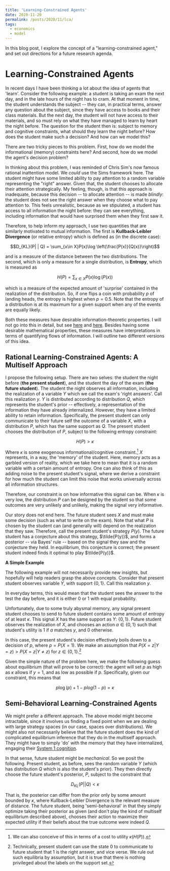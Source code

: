 ```yaml
---
title: 'Learning-Constrained Agents'
date: 2020-11-20
permalink: /posts/2020/11/lca/
tags:
  - economics
  - model
---
```


In this blog post, I explore the concept of a "learning-constrained agent," and set out directions for a future research agenda.

Learning-Constrained Agents
======

In recent days I have been thinking a lot about the idea of agents that 'learn'. Consider the following example: a student is taking an exam the next day, and in the late hours of the night has to cram. At that moment in time, the student understands the subject -- they can, in practical terms, answer any question about the subject, since they have access to books and their class materials. But the next day, the student will not have access to their materials, and so must rely on what they have managed to learn by heart the night before. The question for the student then is: subject to memory and cognitive constraints, what should they learn the night before? How does the student make such a decision? And how can we model this? 

There are two tricky pieces to this problem. First, how do we model the informational (memory) constraints here? And second, how do we model the agent's decision problem? 

In thinking about this problem, I was reminded of Chris Sim's now famous rational inattention model. We *could* use the Sims framework here. The student might have some limited ability to pay attention to a random variable representing the "right" answer. Given that, the student chooses to allocate their attention strategically. My feeling, though, is that this approach is inadequate, because this decision -- to allocate attention -- is made *blindly*: the student does not see the right answer when they choose what to pay attention to. This feels unrealistic, because as we stipulated, a student has access to all information the night before: they can see everything, including information that would have surprised them when they first saw it.

Therefore, to help inform my approach, I use two quantities that are similarly motivated to mutual information. The first is **Kullback-Leibler Divergence** (or relative entropy) which is defined as (in the discrete case):

$$D_{KL}(P| | Q) = \sum_{x\in X}P(x)\log \left(\frac{P(x)}{Q(x)}\right)$$

and is a measure of the distance between the two distributions. The second, which is only a measure for a single distribution, is **Entropy**, which is measured as

$$H(P) = \sum_{x\in X}P(x)\log \left(P(x)\right)$$

which is a measure of the expected amount of 'surprise' contained in the realization of the distribution. So, if one flips a coin with probability $p$ of landing heads, the entropy is highest when $p=0.5$. Note that the entropy of a distribution is at its maximum for a given support when any of the events are equally likely.

Both these measures have desirable information-theoretic properties. I will not go into this in detail, but see [here](https://en.wikipedia.org/wiki/Entropy_(information_theory)) and [here](https://en.wikipedia.org/wiki/Relative_entropy). Besides having some desirable mathematical properties, these measures have interpretations in terms of quantifying flows of information. I will outline two different versions of this idea.

Rational Learning-Constrained Agents: A Multiself Approach 
---------------------------

I propose the following setup. There are two selves: the student the night before (**the present student**), and the student the day of the exam (**the future student**). The student the night observes all information, including the realization of a variable $Y$ which we call the exam's 'right answers'. Call this realization $y$. $Y$ is distributed according to distribution $Q$, which represents the student's prior -- effectively, a representation of the information they have already internalized. However, they have a limited ability to retain information. Specifically, the present student can only communicate to their future self the outcome of a variable $X$, with a distribution $P$, which has the same support as $Q$. The present student chooses the distribution of $P$, subject to the following entropy constraint:

$$H(P)> \kappa$$

Where $\kappa$ is some exogenous informational/cognitive constraint.[^1] $X$ represents, in a way, the 'memory' of the student. Here, memory acts as a garbled version of reality, which we take here to mean that it is a random variable with a certain amount of entropy. One can also think of this as adding noise to the present student's signal, where we derive a constraint for how much the student can limit this noise that works universally across all information structures.

Therefore, our constraint is on how informative this signal can be. When $\kappa$ is very low, the distribution $P$ can be designed by the student so that some outcomes are very unlikely and unlikely, making the signal very informative.

Our story does not end here. The future student sees $X$ and must make some decision (such as what to write on the exam). Note that what $P$ is chosen by the student can (and generally will) depend on the realization that they saw. Therefore, call the present student's strategy $P(y)$. The future student has a conjecture about this strategy, $\tilde{P(y)}$, and forms a posterior -- via Bayes' rule -- based on the signal they saw and the conjecture they held. In equilibrium, this conjecture is correct; the present student indeed finds it optimal to play $\tilde{P(y)}$.

**A Simple Example**

The following example will not necessarily provide new insights, but hopefully will help readers grasp the above concepts. Consider that present student observes variable $Y$, with support $\{ 0,1 \}$. Call this realization $y$.

In everyday terms, this would mean that the student sees the answer to the test the day before, and it is either $0$ or $1$ with equal probability.

Unfortunately, due to some truly abysmal memory, any signal present student chooses to send to future student contains some amount of entropy of at least $\kappa$. This signal $X$ has the same support as $Y$: $\{0,1\}$. Future student observes the realization of $X$, and chooses an action $a \in \{0,1\}$ such that student's utility is $1$ if $a$ matches $y$, and $0$ otherwise.

In this case, the present student's decision effectively boils down to a decision of $p$, where $p = P(X = 1)$. We make an assumption that $P(X=z|Y=z)>P(X=z|Y\neq z)$ for $z\in \{0,1\}$.[^2] 

Given the simple nature of the problem here, we make the following guess about equilibrium (that will prove to be correct): the agent will set $p$ as high as $\kappa$ allows if $y=1$, and as low as possible if $p$. Specifically, given our constraint, this means that

$$p \log \left(p\right) + 1-p log  \left(1-p\right)= \kappa$$



Semi-Behavioral Learning-Constrained Agents
------------

We might prefer a different approach. The above model might become intractable, since it involves us finding a fixed point when we are dealing with large strategy spaces (in our case, spaces over distributions). We might also not necessarily believe that the future student does the kind of complicated equilibrium inference that they do in the multiself approach. They might have to simply 'do' with the memory that they have internalized, engaging their [System 1 cognition](https://books.google.ca/books?id=ZuKTvERuPG8C&redir_esc=y).

In that sense, future student might be *mechanical*. So we posit the following. Present student, as before, sees the random variable $Y$ (which has distribution $Q$ which is also the student's prior). They then directly choose the future student's posterior, $P$, subject to the constraint that

$$
D_{KL}(P||Q) <\kappa
$$

That is, the posterior can differ from the prior only by some amount bounded by $\kappa$, where Kullback-Leibler Divergence is the relevant measure of distance. The future student, being 'semi-behavioral' in that they simply optimize taking their posterior as given (and don't play the kind of multiself equilibrium described above), chooses their action to maximize their expected utility if their beliefs about the true outcome were indeed $Q$.






[^1]: We can also conceive of this in terms of a cost to utility $\kappa(H(P))$.

[^2]: Technically, present student can use the state $0$ to communicate to future student that $1$ is the right answer, and vice verse. We rule out such equilibria by assumption, but it is true that there is nothing privileged about the labels on the support set.
